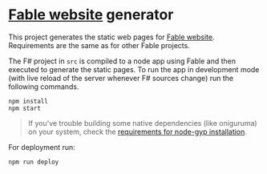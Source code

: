 # [Fable website](http://fable.io) generator

This project generates the static web pages for [Fable website](http://fable.io). Requirements are the same as for other Fable projects.

The F# project in `src` is compiled to a node app using Fable and then executed to generate the static pages. To run the app in development mode (with live reload of the server whenever F# sources change) run the following commands.

```shell
npm install
npm start
```

> If you've trouble building some native dependencies (like oniguruma) on your system, check the [requirements for node-gyp installation](https://github.com/nodejs/node-gyp#installation).

For deployment run:

```shell
npm run deploy
```
